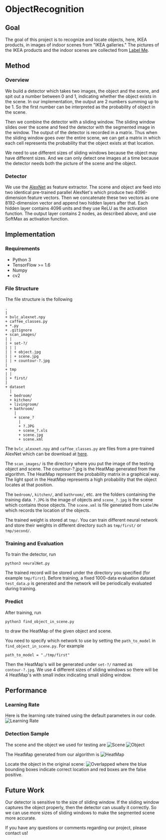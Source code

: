 # ObjectRecognition

## Goal
The goal of this project is to recognize and locate objects, here, 
IKEA products, in images of indoor scenes from "IKEA galleries."
The pictures of the IKEA products and the indoor scenes are collected from
[Label Me](http://labelme2.csail.mit.edu/Release3.0/index.php).

## Method
### Overview
We build a detector which takes two images, the object and the scene,
and spit out a number between 0 and 1, indicating whether the object
exists in the scene.
In our implementation, the output are 2 numbers summing up to be 1.
So the first number can be interpreted as the probability of object in the 
scene.

Then we combine the detector with a sliding window.
The sliding window slides over the scene and feed the detector with the 
segmented image in the window.
The output of the detector is recorded in a matrix.
Thus when the sliding window goes over the entire scene, we can get a matrix
in which each cell represents the probability that the object exists at that
location.

We need to use different sizes of sliding windows because the object may have
different sizes. 
And we can only detect one images at a time because the detector needs both
the picture of the scene and the object.

### Detector
We use the [AlexNet](https://papers.nips.cc/paper/4824-imagenet-classification-with-deep-convolutional-neural-networks.pdf) 
as feature extractor.
The scene and object are feed into two identical pre-trained parallel AlexNet's
which produce two 4096-dimension feature vectors.
Then we concatenate these two vectors as one 8192-dimension vector and append
two hidden layers after that.
Each hidden layer contains 4096 units and they use ReLU as the activation 
function.
The output layer contains 2 nodes, as described above, and use SoftMax as 
activation function.

## Implementation
### Requirements
* Python 3
* TensorFlow >= 1.6
* Numpy
* cv2

### File Structure
The file structure is the following

```
.
|
+ bvlc_alexnet.npy
+ caffee_classes.py
+ *.py
+ .gitignore
+ scan_images/
| |
| + set-?/
| | |
| | + object.jpg
| | + scene.jpg
| | + countour-?.jpg
|
+ tmp
| |
| + first/
|
+ dataset
  |
  + bedroom/
  + kitchen/
  + livingroom/
  + bathroom/
    |
    + scene_?
      |
      + ?.JPG
      + scene_?.xls
      + scene.jpg
      + scene.xml
```
 
The ``bvlc_alexnet.npy`` and ``caffee_classes.py`` are files from
a pre-trained AlexNet which can be download at [here](http://www.cs.toronto.edu/%7Eguerzhoy/tf_alexnet/).

The ``scan_images/`` is the directory where you put the image 
 of the testing object and scene. 
The countour-?.jpg is the HeatMap generated from the algorithm.
The HeatMap represent the probability matrix in a graphical way.
The light spot in the HeatMap represents a high probability that
the object locates at that position.

The ``bedroom/``, ``kitchen/``, and ``bathroom/``, etc. are the 
folders containing the training data. 
``?.JPG`` is the image of objects and ``scene_?.jpg`` is the scene
which contains those objects.
The ``scene.xml`` is file generated from ``LabelMe`` which records
the location of the objects.

The trained weight is stored at ``tmp/``.
You can train different neural network and store their weights in
different directory such as ``tmp/first/`` or ``tmp/second/``.

### Training and Evaluation
To train the detector, run

```
python3 neuralNet.py
```

The trained record will be stored under the directory you specified
(for example ``tmp/first``).
Before training, a fixed 1000-data evaluation dataset 
``test_data.p`` is generated 
and the network will be periodically evaluated during training.

### Predict
After training, run

```
python3 find_object_in_scene.py
```

to draw the HeatMap of the given object and scene.

You need to specify which network to use by setting the 
``path_to_model`` in ``find_object_in_scene.py``.
For example
```
path_to_model = "./tmp/first"
```

Then the HeatMap's will be generated under ``set-?/`` named as
``contour-?.jpg``.
We use 4 different sizes of sliding windows so there will be 4
HeatMap's with small index indicating small sliding window.

## Performance
### Learning Rate
Here is the learning rate trained using the default parameters in our code.
![Learning Rate](learningCurve.png)


### Detection Sample
The scene and the object we used for testing are
![Scene](scan_images/set-4/scene.jpg)
![Object](scan_images/set-4/object.jpg)

The HeatMap generated from our algorithm is
![HeatMap](scan_images/set-4/contour-1.png)

Locate the object in the original scene:
![Overlapped](scan_images/set-4/result-4.jpeg)
where the blue bounding boxes indicate correct location and red 
boxes are the false positive.

## Future Work
Our detector is sensitive to the size of sliding window.
If the sliding window captures the object properly, then the 
detector can usually it correctly. 
So we can use more sizes of sliding windows to make the segmented
scene more accurate. 

If you have any questions or comments regarding our project, 
please contact us!